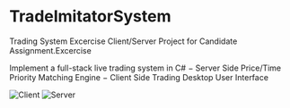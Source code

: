 # TradeImitatorSystem
Trading System Excercise  Client/Server
Project for Candidate Assignment.Excercise

Implement a full-stack live trading system in C#
− Server Side Price/Time Priority Matching Engine
− Client Side Trading Desktop User Interface

![Client](https://dudec.ru/nc/index.php/core/preview?fileId=129901&x=1920&y=1080&a=true)
![Server](https://dudec.ru/nc/index.php/core/preview?fileId=129900&x=1920&y=1080&a=true)
